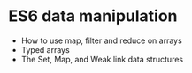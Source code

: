 # ES6 data manipulation

- How to use map, filter and reduce on arrays
- Typed arrays
- The Set, Map, and Weak link data structures
